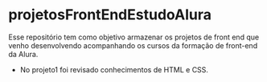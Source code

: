 # projetosFrontEndEstudoAlura
Esse repositório tem como objetivo armazenar os projetos de front end que venho desenvolvendo acompanhando os cursos da formação de front-end da Alura. 

* No projeto1 foi revisado conhecimentos de HTML e CSS. 
